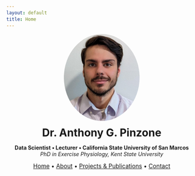 ```yaml
---
layout: default
title: Home
---
```


<div style="text-align: center; margin-bottom: 2em;">
  <img src="Headshot.png" alt="Dr. Anthony G. Pinzone" width="200" style="border-radius: 50%;"><br>

  <h1 style="margin: 0.4em 0 0.2em;">Dr. Anthony G. Pinzone</h1>
  <p><strong>Data Scientist • Lecturer • California State University of San Marcos</strong><br>
  <em>PhD in Exercise Physiology, Kent State University</em></p>

<div style="text-align:center; font-size: 1.1em; margin-bottom: 1.5em;">
  <a href="/">Home</a> • 
  <a href="/about">About</a> • 
  <a href="/projects">Projects & Publications</a> • 
  <a href="/contact">Contact</a>
</div>
